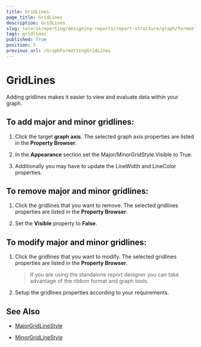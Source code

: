 ```yaml
---
title: GridLines
page_title: GridLines 
description: GridLines
slug: telerikreporting/designing-reports/report-structure/graph/formatting-a-graph/gridlines
tags: gridlines
published: True
position: 5
previous_url: /GraphFormattingGridLines
---
```


# GridLines

Adding gridlines makes it easier to view and evaluate data within your graph.

## To add major and minor gridlines:

1. Click the target __graph axis__. The selected graph axis properties are listed in the __Property Browser__.

1. In the __Appearance__ section set the Major/MinorGridStyle.Visible to True. 

1. Additionally you may have to update the LineWidth and LineColor properties. 

## To remove major and minor gridlines:

1. Click the gridlines that you want to remove. The selected gridlines properties are listed in the __Property Browser__.

1. Set the __Visible__ property to __False__. 

## To modify major and minor gridlines:

1. Click the gridlines that you want to modify. The selected gridlines properties are listed in the __Property Browser__.

    > If you are using the standalone report designer you can take advantage of the ribbon format and graph tools. 

1. Setup the gridlines properties according to your requirements. 


## See Also
 
* [MajorGridLineStyle](/reporting/api/Telerik.Reporting.GraphAxis#Telerik_Reporting_GraphAxis_MajorGridLineStyle)  

* [MinorGridLineStyle](/reporting/api/Telerik.Reporting.GraphAxis#Telerik_Reporting_GraphAxis_MinorGridLineStyle)
